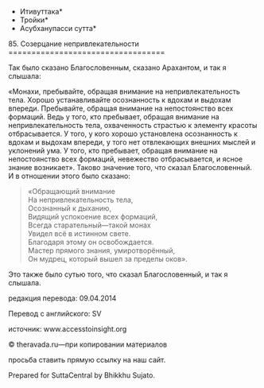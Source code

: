 * Итивуттака*
* Тройки*
* Асубханупасси сутта*

85\. Созерцание непривлекательности
\=\=\=\=\=\=\=\=\=\=\=\=\=\=\=\=\=\=\=\=\=\=\=\=\=\=\=\=\=\=\=\=\=\=

Так было сказано Благословенным, сказано Арахантом, и так я слышала:

«Монахи, пребывайте, обращая внимание на непривлекательность тела\. Хорошо устанавливайте осознанность к вдохам и выдохам впереди\. Пребывайте, обращая внимание на непостоянство всех формаций\. Ведь у того, кто пребывает, обращая внимание на непривлекательность тела, охваченность страстью к элементу красоты отбрасывается\. У того, у кого хорошо установлена осознанность к вдохам и выдохам впереди, у того нет отвлекающих внешних мыслей и уклонений ума\. У того, кто пребывает, обращая внимание на непостоянство всех формаций, невежество отбрасывается, и ясное знание возникает»\. Таково значение того, что сказал Благословенный\. И в отношении этого было сказано:

> «Обращающий внимание  
> На непривлекательность тела,  
> Осознанный к дыханию,  
> Видящий успокоение всех формаций,  
> Всегда старательный—такой монах  
> Увидел всё в истинном свете\.  
> Благодаря этому он освобождается\.  
> Мастер прямого знания, умиротворённый,  
> Он мудрец, который вышел за пределы оков»\.

Это также было сутью того, что сказал Благословенный, и так я слышала\.

редакция перевода: 09\.04\.2014

Перевод с английского: SV

источник: www\.accesstoinsight\.org

© theravada\.ru—при копировании материалов

просьба ставить прямую ссылку на наш сайт\.

Prepared for SuttaCentral by Bhikkhu Sujato\.